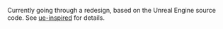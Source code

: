 Currently going through a redesign, based on the Unreal Engine source code.
See [ue-inspired](https://github.com/Dichlorodiethylsulfide/BattleEngine/tree/ue-inspired) for details.
